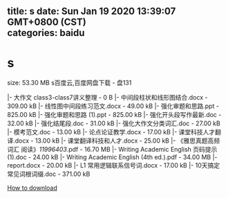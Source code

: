 
title: s
date: Sun Jan 19 2020 13:39:07 GMT+0800 (CST)    
categories: baidu
---

# s
size: 53.30 MB
 s百度云,百度网盘下载 - 盘131
 
|- 大作文 class3-class7讲义整理 - 0 B
|- 中间段柱状和线形图结合.docx - 309.00 kB
|- 线性图中间段练习范文.docx - 49.00 kB
|- 强化审题和思路.ppt - 825.00 kB
|- 强化审题和思路 (1).ppt - 825.00 kB
|- 强化开头段写作最新.doc - 32.00 kB
|- 强化结尾段.doc - 31.00 kB
|- 强化大作文分类词汇.doc - 27.00 kB
|- 模考范文.doc - 13.00 kB
|- 论点论证教学.docx - 17.00 kB
|- 课堂科技人才翻译.docx - 13.00 kB
|- 课堂翻译科技和人才.docx - 25.00 kB
|- 《雅思真题高频词汇 阅读》_11996403_.pdf - 16.70 MB
|- Writing Academic English 页码提示 (1).doc - 24.00 kB
|- Writing Academic English (4th ed.).pdf - 34.00 MB
|- report.docx - 20.00 kB
|- L1 常用逻辑联系信号词.docx - 17.00 kB
|- 10天搞定常见词根词缀.doc - 371.00 kB

[How to download](https://bpcam.bemobtrk.com/go/2ceec3aa-1ca2-46d6-b9ff-aaa5c184517c?jno=1463)
